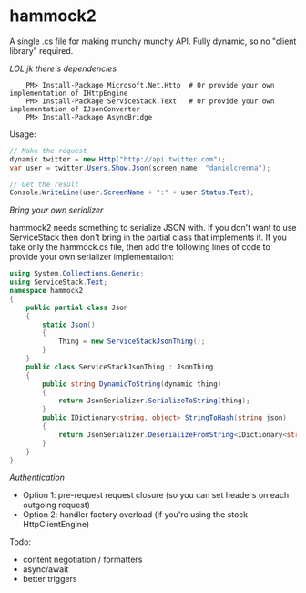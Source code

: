 hammock2
========
A single .cs file for making munchy munchy API. Fully dynamic, so no "client library" required.

_LOL jk there's dependencies_
```
	PM> Install-Package Microsoft.Net.Http	# Or provide your own implementation of IHttpEngine
	PM> Install-Package ServiceStack.Text	# Or provide your own implementation of IJsonConverter
	PM> Install-Package AsyncBridge
```

Usage:
```csharp
// Make the request
dynamic twitter = new Http("http://api.twitter.com");
var user = twitter.Users.Show.Json(screen_name: "danielcrenna");

// Get the result
Console.WriteLine(user.ScreenName + ":" + user.Status.Text);
```

_Bring your own serializer_

hammock2 needs something to serialize JSON with. If you don't want to use ServiceStack then don't bring 
in the partial class that implements it. If you take only the hammock.cs file, then add the following lines 
of code to provide your own serializer implementation:

```csharp
using System.Collections.Generic;
using ServiceStack.Text;
namespace hammock2
{
    public partial class Json
    {
        static Json()
        {
            Thing = new ServiceStackJsonThing();
        }
    }
    public class ServiceStackJsonThing : JsonThing
    {
        public string DynamicToString(dynamic thing)
        {
            return JsonSerializer.SerializeToString(thing);
        }
        public IDictionary<string, object> StringToHash(string json)
        {
            return JsonSerializer.DeserializeFromString<IDictionary<string, object>>(json);
        }
    }
}
```

_Authentication_
- Option 1: pre-request request closure (so you can set headers on each outgoing request)
- Option 2: handler factory overload (if you're using the stock HttpClientEngine)

Todo:
- content negotiation / formatters
- async/await
- better triggers

